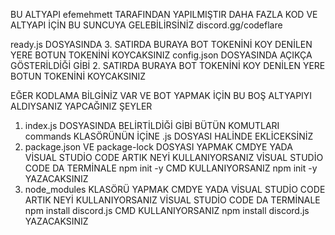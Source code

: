 BU ALTYAPI efemehmett TARAFINDAN YAPILMIŞTIR DAHA FAZLA KOD VE ALTYAPI İÇİN BU SUNCUYA GELEBİLİRSİNİZ discord.gg/codeflare

ready.js DOSYASINDA 3. SATIRDA BURAYA BOT TOKENİNİ KOY DENİLEN YERE BOTUN TOKENİNİ KOYCAKSINIZ
config.json DOSYASINDA  AÇIKÇA GÖSTERİLDİĞİ GİBİ 2. SATIRDA BURAYA BOT TOKENİNİ KOY DENİLEN YERE BOTUN TOKENİNİ KOYCAKSINIZ


EĞER KODLAMA BİLGİNİZ VAR VE BOT YAPMAK İÇİN BU BOŞ ALTYAPIYI ALDIYSANIZ YAPCAĞINIZ ŞEYLER 
1. index.js DOSYASINDA BELİRTİLDİĞİ GİBİ BÜTÜN KOMUTLARI commands KLASÖRÜNÜN İÇİNE .js DOSYASI HALİNDE EKLİCEKSİNİZ
2. package.json VE package-lock DOSYASI YAPMAK CMDYE YADA VİSUAL STUDİO CODE ARTIK NEYİ KULLANIYORSANIZ VİSUAL STUDİO CODE DA TERMİNALE npm init -y CMD KULLANIYORSANIZ npm init -y YAZACAKSINIZ
3. node_modules KLASÖRÜ YAPMAK CMDYE YADA VİSUAL STUDİO CODE ARTIK NEYİ KULLANIYORSANIZ VİSUAL STUDİO CODE DA TERMİNALE npm install discord.js CMD KULLANIYORSANIZ npm install discord.js YAZACAKSINIZ
